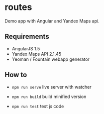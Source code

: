 # routes

Demo app with Angular and Yandex Maps api.

## Requirements
* AngularJS 1.5
* Yandex Maps API 2.1.45
* Yeoman / Fountain webapp generator

## How to

* `npm run serve` live server with watcher

* `npm run build` build minified version

* `npm run test` test js code
